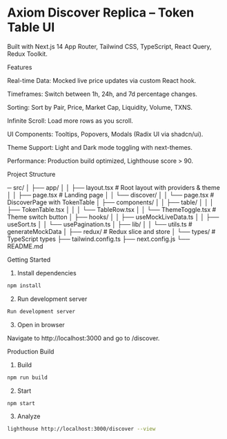 # Axiom Discover Replica – Token Table UI

Built with Next.js 14 App Router, Tailwind CSS, TypeScript, React Query, Redux Toolkit.

Features

Real-time Data: Mocked live price updates via custom React hook.

Timeframes: Switch between 1h, 24h, and 7d percentage changes.

Sorting: Sort by Pair, Price, Market Cap, Liquidity, Volume, TXNS.

Infinite Scroll: Load more rows as you scroll.

UI Components: Tooltips, Popovers, Modals (Radix UI via shadcn/ui).

Theme Support: Light and Dark mode toggling with next-themes.

Performance: Production build optimized, Lighthouse score > 90.

Project Structure

─ src/
│   ├── app/
│   │   ├── layout.tsx        # Root layout with providers & theme
│   │   ├── page.tsx          # Landing page
│   │   └── discover/
│   │       └── page.tsx      # DiscoverPage with TokenTable
│   ├── components/
│   │   ├── table/
│   │   │   ├── TokenTable.tsx
│   │   │   └── TableRow.tsx
│   │   └── ThemeToggle.tsx   # Theme switch button
│   ├── hooks/
│   │   ├── useMockLiveData.ts
│   │   ├── useSort.ts
│   │   └── usePagination.ts
│   ├── lib/
│   │   └── utils.ts          # generateMockData
│   ├── redux/                # Redux slice and store
│   └── types/                # TypeScript types
├── tailwind.config.ts
├── next.config.js
└── README.md

Getting Started

1. Install dependencies
  
```bash
npm install
```
2. Run development server
 
```bash
Run development server
```
3. Open in browser

  Navigate to http://localhost:3000 and go to /discover.

Production Build

1. Build
```bash
npm run build
```

2. Start
```bash 
npm start
```

3. Analyze
``` bash
lighthouse http://localhost:3000/discover --view
```
